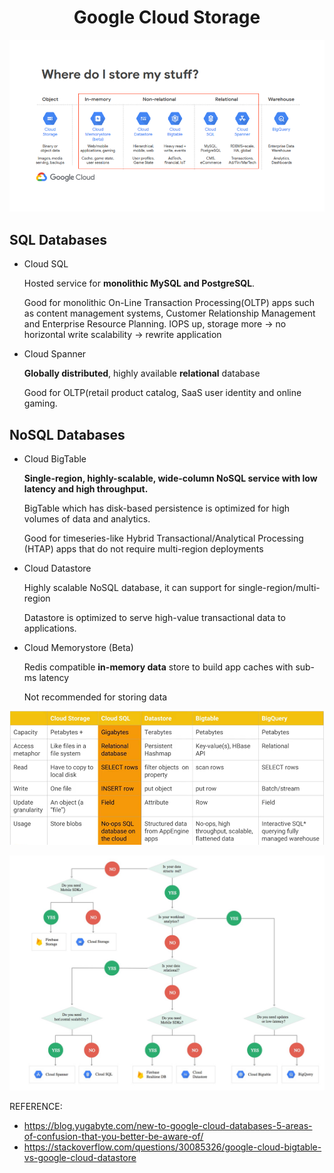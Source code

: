 <h1 align='center'>Google Cloud Storage</h1>

![Where do I store my stuff](./image/0623_storage1.jpg)

<h2>SQL Databases</h2>

* Cloud SQL

  Hosted service for **monolithic MySQL and PostgreSQL**.
  
  Good for monolithic On-Line Transaction Processing(OLTP) apps such as content management systems, Customer Relationship Management and Enterprise Resource Planning.
  IOPS up, storage more -> no horizontal write scalability -> rewrite application

* Cloud Spanner
  
  **Globally distributed**, highly available **relational** database 
  
  Good for OLTP(retail product catalog, SaaS user identity and online gaming.
  
<h2>NoSQL Databases</h2>

* Cloud BigTable

  **Single-region, highly-scalable, wide-column NoSQL service with low latency and high throughput.** 
  
  BigTable which has disk-based persistence is optimized for high volumes of data and analytics.
  
  Good for timeseries-like Hybrid Transactional/Analytical Processing (HTAP) apps that do not require multi-region deployments
  
* Cloud Datastore

  Highly scalable NoSQL database, it can support for single-region/multi-region
  
  Datastore is optimized to serve high-value transactional data to applications.
  
* Cloud Memorystore (Beta)

  Redis compatible **in-memory data** store to build app caches with sub-ms latency
  
  Not recommended for storing data
  
![Where do I store my stuff](./image/0623_storage2.jpg)

![Where do I store my stuff](./image/0623_storage3.jpg)

REFERENCE:
* https://blog.yugabyte.com/new-to-google-cloud-databases-5-areas-of-confusion-that-you-better-be-aware-of/
* https://stackoverflow.com/questions/30085326/google-cloud-bigtable-vs-google-cloud-datastore
